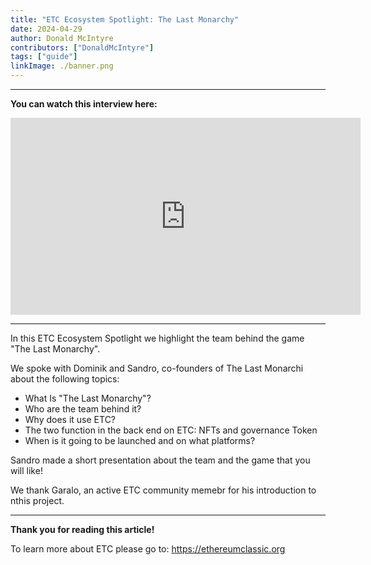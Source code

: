 ```yaml
---
title: "ETC Ecosystem Spotlight: The Last Monarchy"
date: 2024-04-29
author: Donald McIntyre
contributors: ["DonaldMcIntyre"]
tags: ["guide"]
linkImage: ./banner.png
---
```


---
**You can watch this interview here:**

<iframe width="560" height="315" src="https://www.youtube.com/embed/XXX" title="YouTube video player" frameborder="0" allow="accelerometer; autoplay; clipboard-write; encrypted-media; gyroscope; picture-in-picture; web-share" allowfullscreen></iframe>



---

In this ETC Ecosystem Spotlight we highlight the team behind the game "The Last Monarchy".

We spoke with Dominik and Sandro, co-founders of The Last Monarchi about the following topics:

- What Is "The Last Monarchy"?
- Who are the team behind it?
- Why does it use ETC?
- The two function in the back end on ETC: NFTs and governance Token
- When is it going to be launched and on what platforms?

Sandro made a short presentation about the team and the game that you will like!

We thank Garalo, an active ETC community memebr for his introduction to nthis project.



---

**Thank you for reading this article!**

To learn more about ETC please go to: https://ethereumclassic.org
